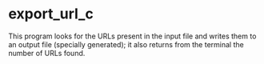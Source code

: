 # export_url_c

This program looks for the URLs present in the input file and writes them to an output file (specially generated); it also returns from the terminal the number of URLs found.
